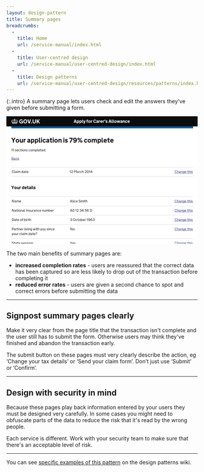 ```yaml
---
layout: design-pattern
title: Summary pages
breadcrumbs:
  -
    title: Home
    url: /service-manual/index.html
  -
    title: User-centred design
    url: /service-manual/user-centred-design/index.html
  -
    title: Design patterns
    url: /service-manual/user-centred-design/resources/patterns/index.html
---
```


{:.intro}
A summary page lets users check and edit the answers they've given before submitting a form.

<div class="example">
  <img src="/service-manual/assets/images/design-patterns/summary-page.png" alt="An example of a summary page">
</div>

The two main benefits of summary pages are:

* **increased completion rates** - users are reassured that the correct data has been captured so are less likely
to drop out of the transaction before completing it
* **reduced error rates** - users are given a second chance to spot and correct errors before submitting the data

---

## Signpost summary pages clearly

Make it very clear from the page title that the transaction isn't complete and the user still has to submit the form.
Otherwise users may think they've finished and abandon the transaction early.

The submit button on these pages must very clearly describe the action, 
eg ‘Change your tax details’ or ‘Send your claim form’. 
Don’t just use ‘Submit’ or ‘Confirm’.

---

## Design with security in mind

Because these pages play back information entered by your users they must be designed very carefully.
In some cases you might need to obfuscate parts of the data to reduce the risk that it's read by the wrong people.

Each service is different. Work with your security team to make sure that there's an acceptable level of risk.


---

You can see [specific examples of this pattern](https://designpatterns.hackpad.com/Check-and-edit-your-answers-2DSpTH9J0wU) on the design patterns wiki. 

